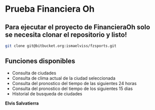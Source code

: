 # Prueba Financiera Oh
## Para ejecutar el proyecto de FinancieraOh solo se necesita clonar el repositorio y listo!
```sh
git clone git@bitbucket.org:ismaelviss/fzsports.git
```

## Funciones disponibles
- Consulta de ciudades
- Consulta de clima actual de la ciudad seleccionada
- Consulta del pronostico del tiempo de las siguientes 24 horas
- Consulta del pronostico del tiempo de los siguientes 15 dias
- Historial de busqueda de ciudades


**Elvis Salvatierra**